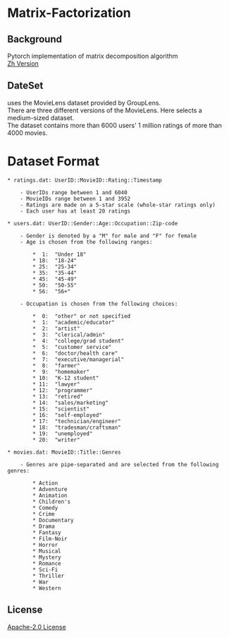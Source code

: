 # Matrix-Factorization

## Background  
  Pytorch implementation of matrix decomposition algorithm  
  [Zh Version](README.md)

## DateSet 
  uses the MovieLens dataset provided by GroupLens.  
  There are three different versions of the MovieLens. Here selects a medium-sized dataset.  
  The dataset contains more than 6000 users' 1 million ratings of more than 4000 movies.  
 
# Dataset Format  
	* ratings.dat: UserID::MovieID::Rating::Timestamp  
	
		- UserIDs range between 1 and 6040 
		- MovieIDs range between 1 and 3952
		- Ratings are made on a 5-star scale (whole-star ratings only)
		- Each user has at least 20 ratings

	* users.dat: UserID::Gender::Age::Occupation::Zip-code
	
		- Gender is denoted by a "M" for male and "F" for female
		- Age is chosen from the following ranges:
		
			*  1:  "Under 18"
			* 18:  "18-24"
			* 25:  "25-34"
			* 35:  "35-44"
			* 45:  "45-49"
			* 50:  "50-55"
			* 56:  "56+"
			
		- Occupation is chosen from the following choices:

			*  0:  "other" or not specified
			*  1:  "academic/educator"
			*  2:  "artist"
			*  3:  "clerical/admin"
			*  4:  "college/grad student"
			*  5:  "customer service"
			*  6:  "doctor/health care"
			*  7:  "executive/managerial"
			*  8:  "farmer"
			*  9:  "homemaker"
			* 10:  "K-12 student"
			* 11:  "lawyer"
			* 12:  "programmer"
			* 13:  "retired"
			* 14:  "sales/marketing"
			* 15:  "scientist"
			* 16:  "self-employed"
			* 17:  "technician/engineer"
			* 18:  "tradesman/craftsman"
			* 19:  "unemployed"
			* 20:  "writer"
	
	* movies.dat: MovieID::Title::Genres  
	
		- Genres are pipe-separated and are selected from the following genres:

			* Action
			* Adventure
			* Animation
			* Children's
			* Comedy
			* Crime
			* Documentary
			* Drama
			* Fantasy
			* Film-Noir
			* Horror
			* Musical
			* Mystery
			* Romance
			* Sci-Fi
			* Thriller
			* War
			* Western
  
## License
  [Apache-2.0 License](LICENSE)

